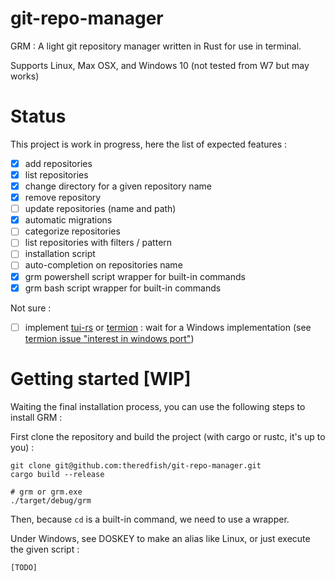 # git-repo-manager
GRM : A light git repository manager written in Rust for use in terminal.

Supports Linux, Max OSX, and Windows 10 (not tested from W7 but may works)

# Status
This project is work in progress, here the list of expected features :

- [x] add repositories
- [x] list repositories
- [x] change directory for a given repository name
- [x] remove repository
- [ ] update repositories (name and path)
- [x] automatic migrations
- [ ] categorize repositories
- [ ] list repositories with filters / pattern
- [ ] installation script
- [ ] auto-completion on repositories name
- [x] grm powershell script wrapper for built-in commands
- [x] grm bash script wrapper for built-in commands

Not sure :

- [ ] implement [tui-rs](https://github.com/fdehau/tui-rs) or [termion](https://github.com/ticki/termion) : wait for a Windows implementation (see [termion issue "interest in windows port"](https://github.com/ticki/termion/issues/103))

# Getting started [WIP]
Waiting the final installation process, you can use the following steps to install GRM :

First clone the repository and build the project (with cargo or rustc, it's up to you) :
```
git clone git@github.com:theredfish/git-repo-manager.git
cargo build --release

# grm or grm.exe
./target/debug/grm
```

Then, because `cd` is a built-in command, we need to use a wrapper.

Under Windows, see DOSKEY to make an alias like Linux, or just execute the given script :
```
[TODO]
```